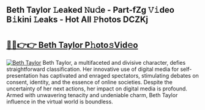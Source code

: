 ## Beth Taylor 𝙻eaked 𝙽u𝚍e - Part-fZg 𝚅𝚒deo B𝚒kini 𝙻eaks - Hot All 𝙿hotos DCZKj

# <h2><a href="http://ld55682.urlbe.top/?page=Beth+Taylor">🔗🔗👉👉 Beth Taylor P𝚑oto𝚜Vid𝚎o</a></h2>

[![Beth Taylor](https://i.imgur.com/eBuTRDB.gif)](http://ld55682.urlbe.top/?page=Beth+Taylor)
Beth Taylor, a multifaceted and divisive character, defies straightforward classification. Her innovative use of digital media for self-presentation has captivated and enraged spectators, stimulating debates on consent, identity, and the essence of online societies. Despite the uncertainty of her next actions, her impact on digital media is profound. Armed with unwavering tenacity and undeniable charm, Beth Taylor influence in the virtual world is boundless.
